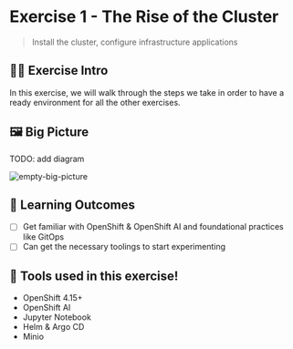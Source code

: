 # Exercise 1 - The Rise of the Cluster
> Install the cluster, configure infrastructure applications 

## 👨‍🍳 Exercise Intro

In this exercise, we will walk through the steps we take in order to have a ready environment for all the other exercises. 

## 🖼️ Big Picture

TODO: add diagram

![empty-big-picture](images/big-picture-empty.jpg)

## 🔮 Learning Outcomes

- [ ] Get familiar with OpenShift & OpenShift AI and foundational practices like GitOps
- [ ] Can get the necessary toolings to start experimenting

## 🔨 Tools used in this exercise!
* OpenShift 4.15+
* OpenShift AI
* Jupyter Notebook
* Helm & Argo CD
* Minio